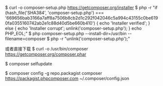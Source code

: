 $ curl -o composer-setup.php https://getcomposer.org/installer
$ php -r "if (hash_file('SHA384', 'composer-setup.php') === '669656bab3166a7aff8a7506b8cb2d1c292f042046c5a994c43155c0be6190fa0355160742ab2e1c88d40d5be660b410') { echo 'Installer verified'; } else { echo 'Installer corrupt'; unlink('composer-setup.php'); } echo PHP_EOL;"
$ php composer-setup.php --install-dir=/usr/bin --filename=composer
$ php -r "unlink('composer-setup.php');"

或者直接下载
$ curl -o /usr/bin/composer https://getcomposer.org/composer.phar

$ composer selfupdate

$ composer config -g repo.packagist composer https://packagist.phpcomposer.com
~/.composer/config.json